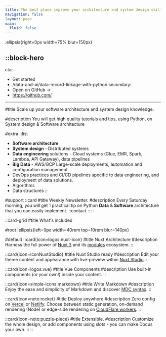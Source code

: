 ```yaml
---
title: The best place improve your architecture and system design skills.
navigation: false
layout: page
main:
  fluid: false
---
```


:ellipsis{right=0px width=75% blur=150px}

::block-hero
---
cta:
  - Get started
  - /data-and-ai/data-record-linkage-with-python
secondary:
  - Open on GitHub →
  - https://github.com/
---

#title
Scale up your software architecture and system design knowledge.

#description
 You will get high quality tutorials and tips, using Python, on System design & Software architecture

#extra
  ::list
  - **Software architecture** 
  - **System design** - Distributed systems
  - **Data engineering** solutions - Cloud systems (Glue, EMR, Spark, Lambda, API Gateway), data pipelines
  - **Big Data** - AWS/GCP Large-scale deployments, automation and configuration management
  - DevOps practices and CI/CD pipelines specific to data engineering, and deployment of data solutions.
  - Algorithms
  - Data structures
  ::

#support
  ::card
  #title
  Weekly Newsletter.
  #description
  Every Saturday morning, you will get 1 practical tip on Python **Data** & **Software** architecture that you can easily implement.
   ::contact
  ::
::

::card-grid
#title
What's included

#root
:ellipsis{left=0px width=40rem top=10rem blur=140px}

#default
  ::card{icon=logos:nuxt-icon}
  #title
  Nuxt Architecture
  #description
  Harness the full power of [Nuxt 3](https://v3.nuxtjs.org) and its [modules](https://modules.nuxtjs.org) ecosystem.
  ::

  ::card{icon=IconNuxtStudio}
  #title
  Nuxt Studio ready
  #description
  Edit your theme content and appearance with live-preview within [Nuxt Studio](https://nuxt.studio).
  ::

  ::card{icon=logos:vue}
  #title
  Vue Components
  #description
  Use built-in components (or your own!) inside your content.
  ::

  ::card{icon=simple-icons:markdown}
  #title
  Write Markdown
  #description
  Enjoy the ease and simplicity of Markdown and discover [MDC syntax](https://content.nuxtjs.org/guide/writing/mdc).
  ::

  ::card{icon=noto:rocket}
  #title
  Deploy anywhere
  #description
  Zero config on [Vercel](https://vercel.com) or [Netlify](https://netlify.com). Choose between static generation, on-demand rendering (Node) or edge-side rendering on [CloudFlare workers](https://workers.cloudflare.com).
  ::

  ::card{icon=noto:puzzle-piece}
  #title
  Extensible.
  #description
  Customize the whole design, or add components using slots - you can make Docus your own.
  ::
::
